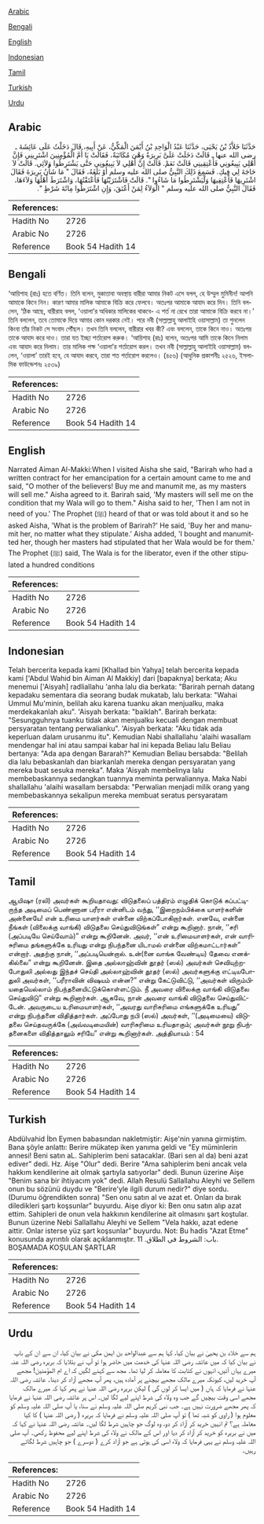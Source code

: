 [Arabic](#arabic)

[Bengali](#bengali)

[English](#english)

[Indonesian](#indonesian)

[Tamil](#tamil)

[Turkish](#turkish)

[Urdu](#urdu)

## Arabic


<div dir="rtl" lang="ar" style={{fontSize:'larger',backgroundColor:'#f8f9fa',padding:20}}>
حَدَّثَنَا خَلاَّدُ بْنُ يَحْيَى، حَدَّثَنَا عَبْدُ الْوَاحِدِ بْنُ أَيْمَنَ الْمَكِّيُّ، عَنْ أَبِيهِ، قَالَ دَخَلْتُ عَلَى عَائِشَةَ ـ رضى الله عنها ـ قَالَتْ دَخَلَتْ عَلَىَّ بَرِيرَةُ وَهْىَ مُكَاتَبَةٌ، فَقَالَتْ يَا أُمَّ الْمُؤْمِنِينَ اشْتَرِينِي فَإِنَّ أَهْلِي يَبِيعُونِي فَأَعْتِقِينِي قَالَتْ نَعَمْ‏.‏ قَالَتْ إِنَّ أَهْلِي لاَ يَبِيعُونِي حَتَّى يَشْتَرِطُوا وَلاَئِي‏.‏ قَالَتْ لاَ حَاجَةَ لِي فِيكِ‏.‏ فَسَمِعَ ذَلِكَ النَّبِيُّ صلى الله عليه وسلم أَوْ بَلَغَهُ، فَقَالَ ‏"‏ مَا شَأْنُ بَرِيرَةَ فَقَالَ اشْتَرِيهَا فَأَعْتِقِيهَا وَلْيَشْتَرِطُوا مَا شَاءُوا ‏"‏‏.‏ قَالَتْ فَاشْتَرَيْتُهَا فَأَعْتَقْتُهَا، وَاشْتَرَطَ أَهْلُهَا وَلاَءَهَا، فَقَالَ النَّبِيُّ صلى الله عليه وسلم ‏"‏ الْوَلاَءُ لِمَنْ أَعْتَقَ، وَإِنِ اشْتَرَطُوا مِائَةَ شَرْطٍ ‏"‏‏.‏
</div>
<div style={{backgroundColor:'#f8f9fa',padding:20, marginBottom: 10}}><table> <thead> <tr> <th>References:</th> <th></th> </tr> </thead> <tbody><tr><td>Hadith No</td><td>2726</td></tr><tr><td>Arabic No</td><td>2726</td></tr><tr><td>Reference</td><td>Book 54 Hadith 14</td></tr></tbody></table></div>

## Bengali


<div dir="ltr" lang="bn" style={{fontSize:'larger',backgroundColor:'#f8f9fa',padding:20}}>
‘আয়িশাহ (রাঃ) হতে বর্ণিত। তিনি বলেন, মুকাতাবা অবস্থায় বারীরা আমার নিকট এসে বলল, হে উম্মুল মুমিনীন! আপনি আমাকে কিনে নিন। কারণ আমার মালিক আমাকে বিক্রি করে ফেলবে। অতঃপর আমাকে আযাদ করে দিন। তিনি বললেন, ‘ঠিক আছে, বারীরাহ বলল, ‘ওয়ালা’র অধিকার মালিকের থাকবে- এ শর্ত না রেখে তারা আমাকে বিক্রি করবে না।’ তিনি বললেন, তবে তোমাকে দিয়ে আমার কোন দরকার নেই। পরে নবী (সাল্লাল্লাহু আলাইহি ওয়াসাল্লাম) তা শুনলেন কিংবা তাঁর নিকট সে সংবাদ পৌঁছল। তখন তিনি বললেন, বারীরার খবর কী? এবং বললেন, তাকে কিনে নাও। অতঃপর তাকে আযাদ করে দাও। তারা যত ইচ্ছা শর্তারোপ করুক। ‘আয়িশাহ (রাঃ) বলেন, অতঃপর আমি তাকে কিনে নিলাম এবং আযাদ করে দিলাম। তার মালিক পক্ষ ‘ওয়ালা’র শর্তারোপ করল। তখন নবী (সাল্লাল্লাহু আলাইহি ওয়াসাল্লাম) বললেন, ‘ওয়ালা’ তারই হবে, যে আযাদ করবে, তারা শত শর্তারোপ করলেও। (৪৫৬) (আধুনিক প্রকাশনীঃ ২৫২৬, ইসলামিক ফাউন্ডেশনঃ ২৫৩৯)
</div>
<div style={{backgroundColor:'#f8f9fa',padding:20, marginBottom: 10}}><table> <thead> <tr> <th>References:</th> <th></th> </tr> </thead> <tbody><tr><td>Hadith No</td><td>2726</td></tr><tr><td>Arabic No</td><td>2726</td></tr><tr><td>Reference</td><td>Book 54 Hadith 14</td></tr></tbody></table></div>

## English


<div dir="ltr" lang="en" style={{fontSize:'larger',backgroundColor:'#f8f9fa',padding:20}}>
Narrated Aiman Al-Makki:When I visited Aisha she said, "Barirah who had a written contract for her emancipation for a certain amount came to me and said, "O mother of the believers! Buy me and manumit me, as my masters will sell me." Aisha agreed to it. Barirah said, 'My masters will sell me on the condition that my Wala will go to them." Aisha said to her, 'Then I am not in need of you.' The Prophet (ﷺ) heard of that or was told about it and so he asked Aisha, 'What is the problem of Barirah?' He said, 'Buy her and manumit her, no matter what they stipulate.' Aisha added, 'I bought and manumitted her, though her masters had stipulated that her Wala would be for them.' The Prophet (ﷺ) said, The Wala is for the liberator, even if the other stipulated a hundred conditions
</div>
<div style={{backgroundColor:'#f8f9fa',padding:20, marginBottom: 10}}><table> <thead> <tr> <th>References:</th> <th></th> </tr> </thead> <tbody><tr><td>Hadith No</td><td>2726</td></tr><tr><td>Arabic No</td><td>2726</td></tr><tr><td>Reference</td><td>Book 54 Hadith 14</td></tr></tbody></table></div>

## Indonesian


<div dir="ltr" lang="id" style={{fontSize:'larger',backgroundColor:'#f8f9fa',padding:20}}>
Telah bercerita kepada kami [Khallad bin Yahya] telah bercerita kepada kami ['Abdul Wahid bin Aiman Al Makkiy] dari [bapaknya] berkata; Aku menemui ['Aisyah] radliallahu 'anha lalu dia berkata: "Barirah pernah datang kepadaku sementara dia seorang budak mukatab, lalu berkata: "Wahai Ummul Mu'minin, belilah aku karena tuanku akan menjualku, maka merdekakanlah aku". 'Aisyah berkata: "baiklah". Barirah berkata: "Sesungguhnya tuanku tidak akan menjualku kecuali dengan membuat persyaratan tentang perwalianku". 'Aisyah berkata: "Aku tidak ada keperluan dalam urusanmu itu". Kemudian Nabi shallallahu 'alaihi wasallam mendengar hal ini atau sampai kabar hal ini kepada Beliau lalu Beliau bertanya: "Ada apa dengan Bararah?" Kemudian Beliau bersabda: "Belilah dia lalu bebaskanlah dan biarkanlah mereka dengan persyaratan yang mereka buat sesuka mereka". Maka 'Aisyah membelinya lalu membebaskannya sedangkan tuannya meminta perwaliannya. Maka Nabi shallallahu 'alaihi wasallam bersabda: "Perwalian menjadi milik orang yang membebaskannya sekalipun mereka membuat seratus persyaratam
</div>
<div style={{backgroundColor:'#f8f9fa',padding:20, marginBottom: 10}}><table> <thead> <tr> <th>References:</th> <th></th> </tr> </thead> <tbody><tr><td>Hadith No</td><td>2726</td></tr><tr><td>Arabic No</td><td>2726</td></tr><tr><td>Reference</td><td>Book 54 Hadith 14</td></tr></tbody></table></div>

## Tamil


<div dir="ltr" lang="ta" style={{fontSize:'larger',backgroundColor:'#f8f9fa',padding:20}}>
ஆயிஷா (ரலி) அவர்கள் கூறியதாவது: விடுதலைப் பத்திரம் எழுதிக் கொடுக் கப்பட்டிருந்த அடிமைப் பெண்ணான பரீரா என்னிடம் வந்து, ‘‘இறைநம்பிக்கை யாளர்களின் அன்னையே! என் உரிமை யாளர்கள் என்னை விற்கப்போகிறார்கள். எனவே, என்னை நீங்கள் (விலைக்கு வாங்கி) விடுதலை செய்துவிடுங்கள்” என்று கூறினார். நான், ‘‘சரி (அப்படியே செய்வோம்)” என்று கூறினேன். அவர், ‘‘என் உரிமையாளர்கள், என் வாரிசுரிமை தங்களுக்கே உரியது என்று நிபந்தனை யிடாமல் என்னை விற்கமாட்டார்கள்” என்றார். அதற்கு நான், ‘‘அப்படியென்றால். உன்(னை வாங்க வேண்டிய) தேவை எனக்கில்லை” என்று கூறினேன். இதை அல்லாஹ்வின் தூதர் (ஸல்) அவர்கள் செவியுற்றபோதுலி அல்லது இந்தச் செய்தி அல்லாஹ்வின் தூதர் (ஸல்) அவர்களுக்கு எட்டியபோதுலி அவர்கள், ‘‘பரீராவின் விஷயம் என்ன?” என்று கேட்டுவிட்டு, ‘‘அவர்கள் விரும்பியதையெல்லாம் நிபந்தனையிட்டுக்கொள்ளட்டும். நீ அவரை விலைக்கு வாங்கி விடுதலை செய்துவிடு” என்று கூறினார்கள். ஆகவே, நான் அவரை வாங்கி விடுதலை செய்துவிட்டேன். அவருடைய உரிமையாளர்கள், ‘‘அவரது வாரிசுரிமை எங்களுக்கே உரியது” என்று நிபந்தனை விதித்தார்கள். அப்போது நபி (ஸல்) அவர்கள், ‘‘(அடிமையை) விடுதலை செய்தவருக்கே (அவ்வடிமையின்) வாரிசுரிமை உரியதாகும்; அவர்கள் நூறு நிபந்தனைகளை விதித்தாலும் சரியே” என்று கூறினார்கள். அத்தியாயம் : 54
</div>
<div style={{backgroundColor:'#f8f9fa',padding:20, marginBottom: 10}}><table> <thead> <tr> <th>References:</th> <th></th> </tr> </thead> <tbody><tr><td>Hadith No</td><td>2726</td></tr><tr><td>Arabic No</td><td>2726</td></tr><tr><td>Reference</td><td>Book 54 Hadith 14</td></tr></tbody></table></div>

## Turkish


<div dir="ltr" lang="tr" style={{fontSize:'larger',backgroundColor:'#f8f9fa',padding:20}}>
Abdülvahid İbn Eymen babasından nakletmiştir: Aişe'nin yanına girmiştim. Bana şöyle anlattı: Berire mükatep iken yanıma geldi ve "Ey müminlerin annesi! Beni satın aL. Sahiplerim beni satacaklar. (Bari sen al da) beni azat ediver" dedi. Hz. Aişe "Olur" dedi. Berire "Ama sahiplerim beni ancak vela hakkım kendilerine ait olmak şartıyla satıyorlar" dedi. Bunun üzerine Aişe "Benim sana bir ihtiyacım yok" dedi. Allah Resulü Sallallahu Aleyhi ve Sellem onun bu sözünü duydu ve "Berire'yle ilgili durum nedir?" diye sordu. (Durumu öğrendikten sonra) "Sen onu satın al ve azat et. Onları da bırak diledikleri şartı koşsunlar" buyurdu. Aişe diyor ki: Ben onu satın alıp azat ettim. Sahipleri de onun vela hakkının kendilerine ait olmasını şart koştular. Bunun üzerine Nebi Sallallahu Aleyhi ve Sellem "Vela hakkı, azat edene aittir. Onlar isterse yüz şart koşsunlar" buyurdu. Not: Bu hadis "Azat Etme" konusunda ayrıntılı olarak açıklanmıştır. باب: الشروط في الطلاق. 11. BOŞAMADA KOŞULAN ŞARTLAR
</div>
<div style={{backgroundColor:'#f8f9fa',padding:20, marginBottom: 10}}><table> <thead> <tr> <th>References:</th> <th></th> </tr> </thead> <tbody><tr><td>Hadith No</td><td>2726</td></tr><tr><td>Arabic No</td><td>2726</td></tr><tr><td>Reference</td><td>Book 54 Hadith 14</td></tr></tbody></table></div>

## Urdu


<div dir="rtl" lang="ur" style={{fontSize:'larger',backgroundColor:'#f8f9fa',padding:20}}>
ہم سے خلاد بن یحییٰ نے بیان کیا، کہا ہم سے عبدالواحد بن ایمن مکی نے بیان کیا، ان سے ان کے باپ نے بیان کیا کہ میں عائشہ رضی اللہ عنہا کی خدمت میں حاضر ہوا تو آپ نے بتلایا کہ بریرہ رضی اللہ عنہ میرے یہاں آئیں، انہوں نے کتابت کا معاملہ کر لیا تھا۔ مجھ سے کہنے لگیں کہ اے ام المؤمنین! مجھے آپ خرید لیں، کیونکہ میرے مالک مجھے بیچنے پر آمادہ ہیں، پھر آپ مجھے آزاد کر دینا۔ عائشہ رضی اللہ عنہا نے فرمایا کہ ہاں ( میں ایسا کر لوں گی ) لیکن بریرہ رضی اللہ عنہا نے پھر کہا کہ میرے مالک مجھے اسی وقت بیچیں گے جب وہ ولاء کی شرط اپنے لیے لگا لیں۔ اس پر عائشہ رضی اللہ عنہا نے فرمایا کہ پھر مجھے ضرورت نہیں ہے۔ جب نبی کریم صلی اللہ علیہ وسلم نے سنا، یا آپ صلی اللہ علیہ وسلم کو معلوم ہوا ( راوی کو شبہ تھا ) تو آپ صلی اللہ علیہ وسلم نے فرمایا کہ بریرہ ( رضی اللہ عنہا ) کا کیا معاملہ ہے؟ تم انہیں خرید کر آزاد کر دو، وہ لوگ جو چاہیں شرط لگا لیں۔ عائشہ رضی اللہ عنہا نے کہا کہ میں نے بریرہ کو خرید کر آزاد کر دیا اور اس کے مالک نے ولاء کی شرط اپنے لیے محفوظ رکھی۔ آپ صلی اللہ علیہ وسلم نے یہی فرمایا کہ ولاء اسی کی ہوتی ہے جو آزاد کرے ( دوسرے ) جو چاہیں شرط لگاتے رہیں۔
</div>
<div style={{backgroundColor:'#f8f9fa',padding:20, marginBottom: 10}}><table> <thead> <tr> <th>References:</th> <th></th> </tr> </thead> <tbody><tr><td>Hadith No</td><td>2726</td></tr><tr><td>Arabic No</td><td>2726</td></tr><tr><td>Reference</td><td>Book 54 Hadith 14</td></tr></tbody></table></div>